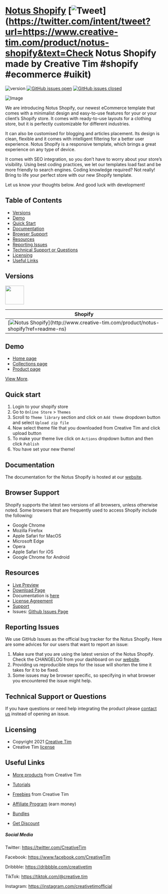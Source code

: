 # [Notus Shopify](https://creativetim.myshopify.com/?ref=readme-ns) [![Tweet](https://img.shields.io/twitter/url/http/shields.io.svg?style=social&logo=twitter)](https://twitter.com/intent/tweet?url=https://www.creative-tim.com/product/notus-shopify&text=Check Notus Shopify made by Creative Tim #shopify #ecommerce #uikit)

![version](https://img.shields.io/badge/version-1.0.0-blue.svg) [![GitHub issues open](https://img.shields.io/github/issues/creativetimofficial/ct-notus-shopify.svg)](https://github.com/creativetimofficial/ct-notus-shopify/issues?q=is%3Aopen+is%3Aissue) [![GitHub issues closed](https://img.shields.io/github/issues-closed-raw/creativetimofficial/ct-notus-shopify.svg)](https://github.com/creativetimofficial/ct-notus-shopify/issues?q=is%3Aissue+is%3Aclosed)

![Image](https://s3.amazonaws.com/creativetim_bucket/products/540/original/notus-shopify.jpg)

We are introducing Notus Shopify, our newest eCommerce template that comes with a minimalist design and easy-to-use features for your or your client’s Shopify store. It comes with ready-to-use layouts for a clothing store, but it is perfectly customizable for different industries. 

It can also be customised for blogging and articles placement. Its design is clean, flexible and it comes with intelligent filtering for a better user experience.
Notus Shopify is a responsive template, which brings a great experience on any type of device. 

It comes with SEO integration, so you don’t have to worry about your store’s visibility. Using best coding practices, we let our templates load fast and be more friendly to search engines.
Coding knowledge required? Not really! Bring to life your perfect store with our new Shopify template.

Let us know your thoughts below. And good luck with development!

## Table of Contents

* [Versions](#versions)
* [Demo](#demo)
* [Quick Start](#quick-start)
* [Documentation](#documentation)
* [Browser Support](#browser-support)
* [Resources](#resources)
* [Reporting Issues](#reporting-issues)
* [Technical Support or Questions](#technical-support-or-questions)
* [Licensing](#licensing)
* [Useful Links](#useful-links)

## Versions

[<img src="https://rawcdn.githack.com/creativetimofficial/public-assets/a3216841c7336208e780e15575e5e0e05a72019f/logos/shopify-logo.jpg" width="60" height="60" />](https://www.creative-tim.com/product/notus-shopify?ref=readme-ns)

| Shopify |
| --- |
| [![Notus Shopify](https://s3.amazonaws.com/creativetim_bucket/products/540/thumb/notus-shopify.jpg?)](http://www.creative-tim.com/product/notus-shopify?ref=readme-ns)

## Demo

- [Home page](https://creativetim.myshopify.com/?ref=readme-ns)
- [Collections page](https://creativetim.myshopify.com/collections/all?ref=readme-ns)
- [Product page](https://creativetim.myshopify.com/products/backstrap-side-stripe-trousers?ref=readme-ns)

[View More](https://creativetim.myshopify.com?ref=readme-ns).

## Quick start

1. Login to your shopify store 
2. Go to `Online Store` > `Themes`  
3. Scroll to `Theme library` section and click on `Add theme` dropdown button and select `Upload zip file`
4. Now select theme file that you downloaded from Creative Tim and click upload button
5. To make your theme live click on `Actions` dropdown button and then click `Publish`
6. You have set your new theme!

## Documentation
The documentation for the Notus Shopify is hosted at our [website](https://www.creative-tim.com/blog/creative-tim/notus-shopify/?ref=readme-ns).

## Browser Support
Shopify supports the latest two versions of all browsers, unless otherwise noted. Some browsers that are frequently used to access Shopify include the following:

- Google Chrome
- Mozilla Firefox
- Apple Safari for MacOS
- Microsoft Edge
- Opera
- Apple Safari for iOS
- Google Chrome for Android

## Resources
- [Live Preview](https://creativetim.myshopify.com?ref=readme-ns)
- [Download Page](https://www.creative-tim.com/product/notus-shopify?ref=readme-ns)
- Documentation is [here](https://www.creative-tim.com/blog/creative-tim/notus-shopify/?ref=readme-ns)
- [License Agreement](https://www.creative-tim.com/license?ref=readme-ns)
- [Support](https://www.creative-tim.com/contact-us?ref=readme-ns)
- Issues: [Github Issues Page](https://github.com/creativetimofficial/ct-notus-shopify/issues)

## Reporting Issues
We use GitHub Issues as the official bug tracker for the Notus Shopify. Here are some advices for our users that want to report an issue:

1. Make sure that you are using the latest version of the Notus Shopify. Check the CHANGELOG from your dashboard on our [website](https://www.creative-tim.com/product/notus-shopify?ref=readme-ns).
2. Providing us reproducible steps for the issue will shorten the time it takes for it to be fixed.
3. Some issues may be browser specific, so specifying in what browser you encountered the issue might help.

## Technical Support or Questions

If you have questions or need help integrating the product please [contact us](https://www.creative-tim.com/contact-us?ref=readme-ns) instead of opening an issue.

## Licensing

- Copyright 2021 [Creative Tim](https://www.creative-tim.com?ref=readme-ns)
- Creative Tim [license](https://www.creative-tim.com/license?ref=readme-ns)

## Useful Links

- [More products](https://www.creative-tim.com/templates?ref=readme-ns) from Creative Tim

- [Tutorials](https://www.youtube.com/channel/UCVyTG4sCw-rOvB9oHkzZD1w)

- [Freebies](https://www.creative-tim.com/bootstrap-themes/free?ref=readme-ns) from Creative Tim

- [Affiliate Program](https://www.creative-tim.com/affiliates/new?ref=readme-ns) (earn money)

- [Bundles](https://www.creative-tim.com/bundles)

- [Get Discount](https://www.creative-tim.com/coupon)

##### Social Media

Twitter: <https://twitter.com/CreativeTim>

Facebook: <https://www.facebook.com/CreativeTim>

Dribbble: <https://dribbble.com/creativetim>

TikTok: <https://tiktok.com/@creative.tim>

Instagram: <https://instagram.com/creativetimofficial>
